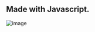 ## Made with Javascript.

![image](https://github.com/FrancoSbaffi/Heart/assets/99909205/da9c73f7-e178-4834-a405-33a7c2119295)

